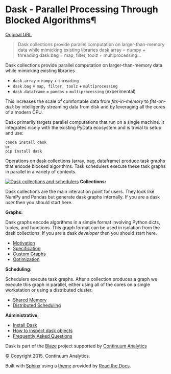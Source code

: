 # Dask - Parallel Processing Through Blocked Algorithms¶

[Original URL](http://dask.pydata.org/en/latest/)

> Dask collections provide parallel computation on larger-than-memory data while mimicking existing libraries dask.array = numpy + threading dask.bag = map, filter, toolz + multiprocessing...

Dask collections provide parallel computation on larger-than-memory data while mimicking existing libraries

- `dask.array` = `numpy` + `threading`
- `dask.bag` = `map, filter, toolz` + `multiprocessing`
- `dask.dataframe` = `pandas` + `multiprocessing` (experimental)

This increases the scale of comfortable data from _fits-in-memory_ to _fits-on-disk_ by intelligently streaming data from disk and by leveraging all the cores of a modern CPU.

Dask primarily targets parallel computations that run on a single machine. It integrates nicely with the existing PyData ecosystem and is trivial to setup and use:

```
conda install dask
or
pip install dask
```

Operations on dask collections (array, bag, dataframe) produce task graphs that encode blocked algorithms. Task schedulers execute these task graphs in parallel in a variety of contexts.

[![Dask collections and schedulers](http://dask.pydata.org/en/latest/_images/collections-schedulers.png)](http://dask.pydata.org/en/latest/_images/collections-schedulers.png) **Collections:**

Dask collections are the main interaction point for users. They look like NumPy and Pandas but generate dask graphs internally. If you are a dask _user_ then you should start here.

**Graphs:**

Dask graphs encode algorithms in a simple format involving Python dicts, tuples, and functions. This graph format can be used in isolation from the dask collections. If you are a dask _developer_ then you should start here.

- [Motivation](http://dask.pydata.org/en/latest/graphs.html)
- [Specification](http://dask.pydata.org/en/latest/spec.html)
- [Custom Graphs](http://dask.pydata.org/en/latest/custom-graphs.html)
- [Optimization](http://dask.pydata.org/en/latest/optimize.html)

**Scheduling:**

Schedulers execute task graphs. After a collection produces a graph we execute this graph in parallel, either using all of the cores on a single workstation or using a distributed cluster.

- [Shared Memory](http://dask.pydata.org/en/latest/shared.html)
- [Distributed Scheduling](http://dask.pydata.org/en/latest/distributed.html)

**Administrative:**

- [Install Dask](http://dask.pydata.org/en/latest/install.html)
- [How to inspect dask objects](http://dask.pydata.org/en/latest/inspect.html)
- [Frequently Asked Questions](http://dask.pydata.org/en/latest/faq.html)

Dask is part of the [Blaze](http://continuum.io/open-source/blaze/) project supported by [Continuum Analytics](http://continuum.io)

© Copyright 2015, Continuum Analytics.

Built with [Sphinx](http://sphinx-doc.org/) using a [theme](https://github.com/snide/sphinx_rtd_theme) provided by [Read the Docs](https://readthedocs.org).
